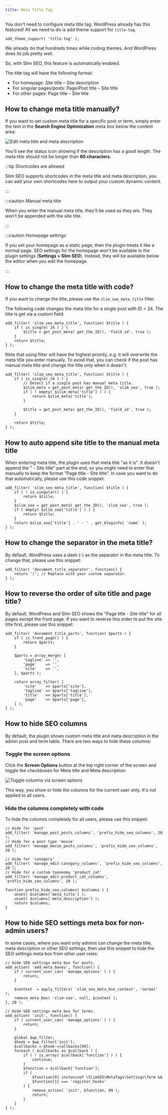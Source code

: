 ```yaml
---
title: Meta Title Tag
---
```


You don't need to configure meta title tag. WordPress already has this featured! All we need to do is add theme support for `title-tag`.

```
add_theme_support( 'title-tag' );
```

We already do that hundreds times while coding themes. And WordPress does its job pretty well.

So, with Slim SEO, this feature is automatically enabled.

The title tag will have the following format:

- For homepage: Site title – Site description
- For singular pages/posts: Page/Post title – Site title
- For other pages: Page title – Site title

## How to change meta title manually?

If you want to set custom meta title for a specific post or term, simply enter the text in the **Search Engine Optimization** meta box below the content area:

![Edit meta title and meta description](https://i.imgur.com/D0DdbxS.png)

You'll see the status icon showing if the description has a good length. The meta title should not be longer than **60 characters**.

:::tip Shortcodes are allowed

Slim SEO supports shortcodes in the meta title and meta description, you can add your own shortcodes here to output your custom dynamic content.

:::

:::caution Manual meta title

When you enter the manual meta title, they'll be used as they are. They won't be appended with the site title.

:::

:::caution Homepage settings

If you set your homepage as a static page, then the plugin treats it like a normal page. SEO settings for the homepage won't be available in the plugin settings (**Settings > Slim SEO**). Instead, they will be available below the editor when you edit the homepage.

:::

## How to change the meta title with code?

If you want to change the title, please use the `slim_seo_meta_title` filter.

The following code changes the meta title for a single post with ID = 24. The title is get via a custom field:

```
add_filter( 'slim_seo_meta_title', function( $title ) {
    if ( is_single( 24 ) ) {
        $title = get_post_meta( get_the_ID(), 'field_id', true );
    }
    return $title;
} );
```

Note that using filter will have the highest priority, e.g. it will overwrite the meta title you enter manually. To avoid that, you can check if the post has manual meta title and change the title only when it doesn't:

```
add_filter( 'slim_seo_meta_title', function( $title ) {
    if ( is_single( 24 ) ) {
		// Detect if a single post has manual meta title.
        $slim_meta = get_post_meta( get_the_ID(), 'slim_seo', true );
        if ( ! empty( $slim_meta['title'] ) ) {
            return $slim_meta['title'];
        }

		$title = get_post_meta( get_the_ID(), 'field_id', true );
    }

    return $title;
} );
```

## How to auto append site title to the manual meta title

When entering meta title, the plugin uses that meta title "as it is". It doesn't append the " - Site title" part at the end, so you might need to enter that manually to keep the format "Page title - Site title". In case you want to do that automatically, please use this code snippet:

```
add_filter( 'slim_seo_meta_title', function( $title ) {
    if ( ! is_singular() ) {
        return $title;
    }
    $slim_seo = get_post_meta( get_the_ID(), 'slim_seo', true );
    if ( empty( $slim_seo['title'] ) ) {
        return $title;
    }
    return $slim_seo['title'] . ' - ' . get_bloginfo( 'name' );
} );
```

## How to change the separator in the meta title?

By default, WordPress uses a dash (-) as the separator in the meta title. To change that, please use this snippet:

```
add_filter( 'document_title_separator', function() {
    return '|'; // Replace with your custom separator.
} );
```

## How to reverse the order of site title and page title?

By default, WordPress and Slim SEO shows the "Page title - Site title" for all pages except the front page. If you want to reverse this order to put the site title first, please use this snippet:

```
add_filter( 'document_title_parts', function( $parts ) {
	if ( is_front_page() ) {
		return $parts;
	}

	$parts = array_merge( [
		'tagline' => '',
		'page'    => '',
		'site'    => '',
	], $parts );

	return array_filter( [
		'site'    => $parts['site'],
		'tagline' => $parts['tagline'],
		'title'   => $parts['title'],
		'page'    => $parts['page'],
	] );
} );
```

## How to hide SEO columns

By default, the plugin shows custom meta title and meta description in the admin post and term table. There are two ways to hide these columns:

### Toggle the screen options

Click the **Screen Options** button at the top right corner of the screen and toggle the checkboxes for Meta title and Meta description:

![Toggle columns via screen options](https://i.imgur.com/N9oTreN.png)

This way, you show or hide the columns for the current user only. It's not applied to all users.

### Hide the columns completely with code

To hide the columns completely for all users, please use this snippet:

```
// Hide for 'post'
add_filter( 'manage_post_posts_columns', 'prefix_hide_seo_columns', 20 );
// Hide for a post type 'movie'
add_filter( 'manage_movie_posts_columns', 'prefix_hide_seo_columns', 20 );

// Hide for 'category'
add_filter( 'manage_edit-category_columns', 'prefix_hide_seo_columns', 20 );
// Hide for a custom taxonomy 'product_cat'
add_filter( 'manage_edit-product_cat_columns', 'prefix_hide_seo_columns', 20 );

function prefix_hide_seo_columns( $columns ) {
	unset( $columns['meta_title'] );
	unset( $columns['meta_description'] );
	return $columns;
}
```

## How to hide SEO settings meta box for non-admin users?

In some cases, where you want only admins can change the meta title, meta description or other SEO settings, then use this snippet to hide the SEO settings meta box from other user roles:

```
// Hide SEO settings meta box for posts.
add_action( 'add_meta_boxes', function() {
	if ( current_user_can( 'manage_options' ) ) {
		return;
	}

	$context  = apply_filters( 'slim_seo_meta_box_context', 'normal' );
	remove_meta_box( 'slim-seo', null, $context );
}, 20 );

// Hide SEO settings meta box for terms.
add_action( 'init', function() {
	if ( current_user_can( 'manage_options' ) ) {
		return;
	}

	global $wp_filter;
	$hook = $wp_filter['init'];
	$callbacks = $hook->callbacks[99];
	foreach ( $callbacks as $callback ) {
		if ( ! is_array( $callback['function'] ) ) {
			continue;
		}
		$function = $callback['function'];
		if (
			$function[0] instanceof \SlimSEO\MetaTags\Settings\Term &&
			$function[1] === 'register_hooks'
		) {
			remove_action( 'init', $function, 99 );
			return;
		}
	}
} );
```

